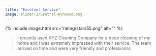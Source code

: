 ```yaml
---
title: "Excelent Service"
image: slider-2/Sentral-Wynwood.png
---
```

{% include image.html 
	src="rating/stars55.png"
  alt=""
%}
> I recently used XYZ Cleaning Company for a deep cleaning of my home and I was extremely impressed with their service. The team arrived on time and were very friendly and professional.